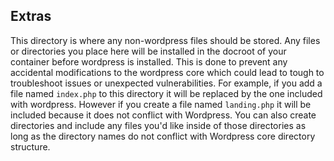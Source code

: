 ## Extras

This directory is where any non-wordpress files should be stored. Any files or directories you place here will be installed in the docroot of your container before wordpress is installed. This is done to prevent any accidental modifications to the wordpress core which could lead to tough to troubleshoot issues or unexpected vulnerabilities. For example, if you add a file named `index.php` to this directory it will be replaced by the one included with wordpress. However if you create a file named `landing.php` it will be included because it does not conflict with Wordpress. You can also create directories and include any files you'd like inside of those directories as long as the directory names do not conflict with Wordpress core directory structure.